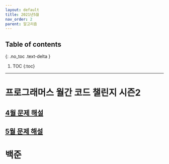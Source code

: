 ```yaml
---
layout: default
title: 2021년5월
nav_order: 2
parent: 알고리즘
---
```

## Table of contents
{: .no_toc .text-delta }

1. TOC
{:toc}

---
# **프로그래머스 월간 코드 챌린지 시즌2**

## [4월 문제 해설](https://prgms.tistory.com/47)
## [5월 문제 해설](https://prgms.tistory.com/57)

# **백준**
